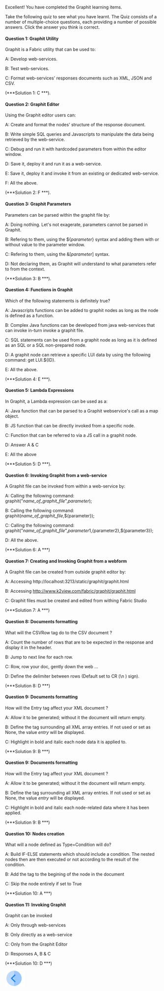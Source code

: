 
Excellent! 
You have completed the Graphit learning items.


Take the following quiz to see what you have learnt. The Quiz consists of a number of multiple-choice questions, each providing a number of possible answers. Click the answer you think is correct. 



#### Question 1: Graphit Utility

Graphit is a Fabric utility that can be used to:

A: Develop web-services.

B: Test web-services. 

C: Format web-services' responses documents such as XML, JSON and CSV.

(***Solution 1: C ***).



#### Question 2: Graphit Editor

Using the Graphit editor users can:

A: Create and format the nodes' structure of the response document.

B: Write simple SQL queries and Javascripts to manipulate the data being retrieved by the web-service.

C: Debug and run it with hardcoded parameters from within the editor window.

D: Save it, deploy it and run it as a web-service.

E: Save it, deploy it and invoke it from an existing or dedicated web-service.

F: All the above.

(***Solution 2: F ***).



#### Question 3: Graphit Parameters

Parameters can be parsed within the graphit file by:

A: Doing nothing. Let's not exagerate, parameters cannot be parsed in Graphit.

B: Refering to them, using the ${*parameter*} syntax and adding them with or without value to the parameter window.

C: Refering to them, using the &[*parameter*] syntax.

D: Not declaring them, as Graphit will understand to what parameters refer to from the context.  

(***Solution 3: B ***).



#### Question 4: Functions in Graphit

Which of the following statements is definitely true?

A: Javascripts functions can be added to graphit nodes as long as the node is defined as a function.

B: Complex Java functions can be developed from java web-services that can invoke in-turn invoke a graphit file.

C: SQL statements can be used from a graphit node as long as it is defined as an SQL or a SQL non-prepared node.

D: A graphit node can retrieve a specific LUI data by using the following command: get LUI.${ID}.

E: All the above.

(***Solution 4: E ***).



#### Question 5: Lambda Expressions

In Graphit, a Lambda expression can be used as a:

A: Java function that can be parsed to a Graphit webservice's call as a map object.

B: JS function that can be directly invoked from a specific node.

C: Function that can be referred to via a JS call in a graphit node.

D: Answer A & C

E: All the above

(***Solution 5: D ***).


#### Question 6: Invoking Graphit from a web-service

A Graphit file can be invoked from within a web-service by:

A: Calling the following command: graphit("*name_of_graphit_file*",*parameter*);

B: Calling the following command: graphit(*name_of_graphit_file*,${parameter});

C: Calling the following command: graphit("*name_of_graphit_file*",${parameter1},${parameter2},${parameter3});

D: All the above.

(***Solution 6: A ***)


#### Question 7: Creating and Invoking Graphit from a webform

A Graphit file can be created from outside graphit editor by:

A: Accessing http://localhost:3213/static/graphit/graphit.html

B: Accessing http://www.k2view.com/fabric/graphit/graphit.html

C: Graphit files must be created and edited from withing Fabric Studio

(***Solution 7: A ***)


#### Question 8: Documents formatting

What will the CSVRow tag do to the CSV document ?

A: Count the number of rows that are to be expected in the response and display it in the header. 

B: Jump to next line for each row.

C: Row, row your doc, gently down the web ...

D: Define the delimiter between rows (Default set to CR (\n ) sign).

(***Solution 8: D ***)


#### Question 9: Documents formatting

How will the Entry tag affect your XML document ? 

A: Allow it to be generated; without it the document will return empty. 

B: Define the tag surrounding all XML array entries. If not used or set as None, the value *entry* will be displayed.

C: Highlight in bold and italic each node data it is applied to.

(***Solution 9: B ***)


#### Question 9: Documents formatting

How will the Entry tag affect your XML document ? 

A: Allow it to be generated; without it the document will return empty. 

B: Define the tag surrounding all XML array entries. If not used or set as None, the value *entry* will be displayed.

C: Highlight in bold and italic each node-related data where it has been applied.

(***Solution 9: B ***)


#### Question 10: Nodes creation 

What will a node defined as Type=Condition will do?

A: Build IF-ELSE statements which should include a condition. The nested nodes then are then executed or not according to the result of the condition. 

B: Add the tag <Condition> to the begining of the node in the document

C: Skip the node entirely if set to True

(***Solution 10: A ***)


#### Question 11: Invoking Graphit

Graphit can be invoked

A: Only through web-services

B: Only directly as a web-service

C: Only from the Graphit Editor

D: Responses A, B & C

(***Solution 10: D ***)



[![Previous](/articles/images/Previous.png)](/academy/Training_Level_1/06_web_services/06_how_to_use_graphit.md)
